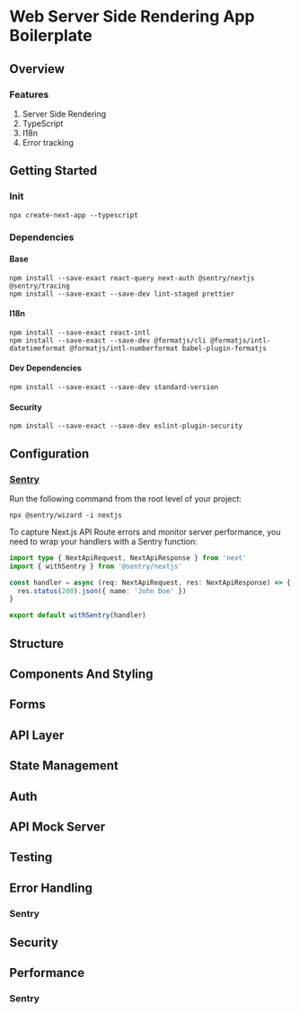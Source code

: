 # Web Server Side Rendering App Boilerplate

## Overview

### Features

1. Server Side Rendering
2. TypeScript
3. I18n
4. Error tracking


## Getting Started

### Init

```
npx create-next-app --typescript
```

### Dependencies

#### Base

```
npm install --save-exact react-query next-auth @sentry/nextjs @sentry/tracing
npm install --save-exact --save-dev lint-staged prettier
```

#### I18n

```
npm install --save-exact react-intl
npm install --save-exact --save-dev @formatjs/cli @formatjs/intl-datetimeformat @formatjs/intl-numberformat babel-plugin-formatjs
```

#### Dev Dependencies

```
npm install --save-exact --save-dev standard-version
```

#### Security

```
npm install --save-exact --save-dev eslint-plugin-security
```


## Configuration

### [Sentry](https://docs.sentry.io/platforms/javascript/guides/nextjs/)

Run the following command from the root level of your project:

```
npx @sentry/wizard -i nextjs
```

To capture Next.js API Route errors and monitor server performance, you need to wrap your handlers with a Sentry function:

```ts
import type { NextApiRequest, NextApiResponse } from 'next'
import { withSentry } from '@sentry/nextjs'

const handler = async (req: NextApiRequest, res: NextApiResponse) => {
  res.status(200).json({ name: 'John Doe' })
}

export default withSentry(handler)
```

## Structure
## Components And Styling
## Forms
## API Layer
## State Management
## Auth
## API Mock Server
## Testing
## Error Handling

### Sentry

## Security
## Performance

### Sentry
